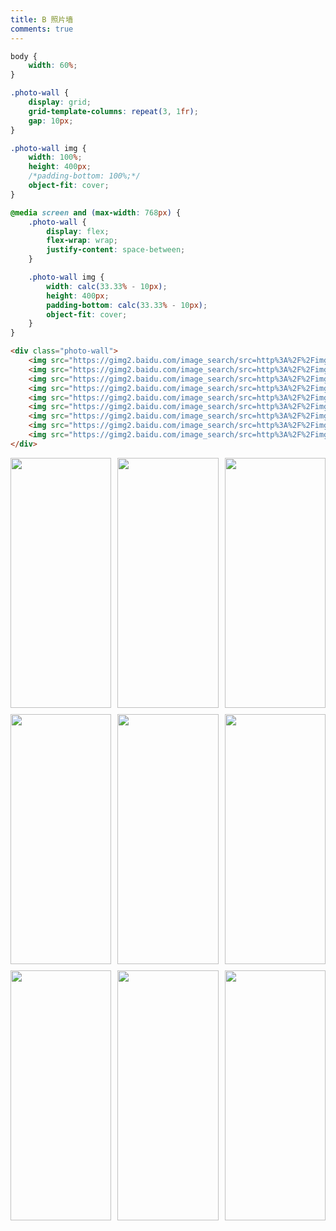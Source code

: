 ```yaml
---
title: B 照片墙
comments: true
---
```


```CSS
body {
    width: 60%;
}

.photo-wall {
    display: grid;
    grid-template-columns: repeat(3, 1fr);
    gap: 10px;
}

.photo-wall img {
    width: 100%;
    height: 400px;
    /*padding-bottom: 100%;*/
    object-fit: cover;
}

@media screen and (max-width: 768px) {
    .photo-wall {
        display: flex;
        flex-wrap: wrap;
        justify-content: space-between;
    }

    .photo-wall img {
        width: calc(33.33% - 10px);
        height: 400px;
        padding-bottom: calc(33.33% - 10px);
        object-fit: cover;
    }
}
```







```html
<div class="photo-wall">
    <img src="https://gimg2.baidu.com/image_search/src=http%3A%2F%2Fimg3.doubanio.com%2Fview%2Fgroup_topic%2Fraw%2Fpublic%2Fp106878681.jpg&refer=http%3A%2F%2Fimg3.doubanio.com&app=2002&size=f9999,10000&q=a80&n=0&g=0n&fmt=auto?sec=1671271180&t=13308088bbee45f06884269b6fea239b">
    <img src="https://gimg2.baidu.com/image_search/src=http%3A%2F%2Fimg3.doubanio.com%2Fview%2Fgroup_topic%2Fraw%2Fpublic%2Fp106878681.jpg&refer=http%3A%2F%2Fimg3.doubanio.com&app=2002&size=f9999,10000&q=a80&n=0&g=0n&fmt=auto?sec=1671271180&t=13308088bbee45f06884269b6fea239b">
    <img src="https://gimg2.baidu.com/image_search/src=http%3A%2F%2Fimg3.doubanio.com%2Fview%2Fgroup_topic%2Fraw%2Fpublic%2Fp106878681.jpg&refer=http%3A%2F%2Fimg3.doubanio.com&app=2002&size=f9999,10000&q=a80&n=0&g=0n&fmt=auto?sec=1671271180&t=13308088bbee45f06884269b6fea239b">
    <img src="https://gimg2.baidu.com/image_search/src=http%3A%2F%2Fimg3.doubanio.com%2Fview%2Fgroup_topic%2Fraw%2Fpublic%2Fp106878681.jpg&refer=http%3A%2F%2Fimg3.doubanio.com&app=2002&size=f9999,10000&q=a80&n=0&g=0n&fmt=auto?sec=1671271180&t=13308088bbee45f06884269b6fea239b">
    <img src="https://gimg2.baidu.com/image_search/src=http%3A%2F%2Fimg3.doubanio.com%2Fview%2Fgroup_topic%2Fraw%2Fpublic%2Fp106878681.jpg&refer=http%3A%2F%2Fimg3.doubanio.com&app=2002&size=f9999,10000&q=a80&n=0&g=0n&fmt=auto?sec=1671271180&t=13308088bbee45f06884269b6fea239b">
    <img src="https://gimg2.baidu.com/image_search/src=http%3A%2F%2Fimg3.doubanio.com%2Fview%2Fgroup_topic%2Fraw%2Fpublic%2Fp106878681.jpg&refer=http%3A%2F%2Fimg3.doubanio.com&app=2002&size=f9999,10000&q=a80&n=0&g=0n&fmt=auto?sec=1671271180&t=13308088bbee45f06884269b6fea239b">
    <img src="https://gimg2.baidu.com/image_search/src=http%3A%2F%2Fimg3.doubanio.com%2Fview%2Fgroup_topic%2Fraw%2Fpublic%2Fp106878681.jpg&refer=http%3A%2F%2Fimg3.doubanio.com&app=2002&size=f9999,10000&q=a80&n=0&g=0n&fmt=auto?sec=1671271180&t=13308088bbee45f06884269b6fea239b">
    <img src="https://gimg2.baidu.com/image_search/src=http%3A%2F%2Fimg3.doubanio.com%2Fview%2Fgroup_topic%2Fraw%2Fpublic%2Fp106878681.jpg&refer=http%3A%2F%2Fimg3.doubanio.com&app=2002&size=f9999,10000&q=a80&n=0&g=0n&fmt=auto?sec=1671271180&t=13308088bbee45f06884269b6fea239b">
    <img src="https://gimg2.baidu.com/image_search/src=http%3A%2F%2Fimg3.doubanio.com%2Fview%2Fgroup_topic%2Fraw%2Fpublic%2Fp106878681.jpg&refer=http%3A%2F%2Fimg3.doubanio.com&app=2002&size=f9999,10000&q=a80&n=0&g=0n&fmt=auto?sec=1671271180&t=13308088bbee45f06884269b6fea239b">
</div>
```

<style>

.photo-wall {
display: grid;
grid-template-columns: repeat(3, 1fr);
gap: 10px;
}

.photo-wall img {
width: 100%;
height: 400px;
/*padding-bottom: 100%;*/
object-fit: cover;
}

@media screen and (max-width: 768px) {
.photo-wall {
display: flex;
flex-wrap: wrap;
justify-content: space-between;
}

.photo-wall img {
width: calc(33.33% - 10px);
height: 400px;
padding-bottom: calc(33.33% - 10px);
object-fit: cover;
}
}
</style>

<div class="photo-wall">
    <img src="https://gimg2.baidu.com/image_search/src=http%3A%2F%2Fimg3.doubanio.com%2Fview%2Fgroup_topic%2Fraw%2Fpublic%2Fp106878681.jpg&refer=http%3A%2F%2Fimg3.doubanio.com&app=2002&size=f9999,10000&q=a80&n=0&g=0n&fmt=auto?sec=1671271180&t=13308088bbee45f06884269b6fea239b">
    <img src="https://gimg2.baidu.com/image_search/src=http%3A%2F%2Fimg3.doubanio.com%2Fview%2Fgroup_topic%2Fraw%2Fpublic%2Fp106878681.jpg&refer=http%3A%2F%2Fimg3.doubanio.com&app=2002&size=f9999,10000&q=a80&n=0&g=0n&fmt=auto?sec=1671271180&t=13308088bbee45f06884269b6fea239b">
    <img src="https://gimg2.baidu.com/image_search/src=http%3A%2F%2Fimg3.doubanio.com%2Fview%2Fgroup_topic%2Fraw%2Fpublic%2Fp106878681.jpg&refer=http%3A%2F%2Fimg3.doubanio.com&app=2002&size=f9999,10000&q=a80&n=0&g=0n&fmt=auto?sec=1671271180&t=13308088bbee45f06884269b6fea239b">
    <img src="https://gimg2.baidu.com/image_search/src=http%3A%2F%2Fimg3.doubanio.com%2Fview%2Fgroup_topic%2Fraw%2Fpublic%2Fp106878681.jpg&refer=http%3A%2F%2Fimg3.doubanio.com&app=2002&size=f9999,10000&q=a80&n=0&g=0n&fmt=auto?sec=1671271180&t=13308088bbee45f06884269b6fea239b">
    <img src="https://gimg2.baidu.com/image_search/src=http%3A%2F%2Fimg3.doubanio.com%2Fview%2Fgroup_topic%2Fraw%2Fpublic%2Fp106878681.jpg&refer=http%3A%2F%2Fimg3.doubanio.com&app=2002&size=f9999,10000&q=a80&n=0&g=0n&fmt=auto?sec=1671271180&t=13308088bbee45f06884269b6fea239b">
    <img src="https://gimg2.baidu.com/image_search/src=http%3A%2F%2Fimg3.doubanio.com%2Fview%2Fgroup_topic%2Fraw%2Fpublic%2Fp106878681.jpg&refer=http%3A%2F%2Fimg3.doubanio.com&app=2002&size=f9999,10000&q=a80&n=0&g=0n&fmt=auto?sec=1671271180&t=13308088bbee45f06884269b6fea239b">
    <img src="https://gimg2.baidu.com/image_search/src=http%3A%2F%2Fimg3.doubanio.com%2Fview%2Fgroup_topic%2Fraw%2Fpublic%2Fp106878681.jpg&refer=http%3A%2F%2Fimg3.doubanio.com&app=2002&size=f9999,10000&q=a80&n=0&g=0n&fmt=auto?sec=1671271180&t=13308088bbee45f06884269b6fea239b">
    <img src="https://gimg2.baidu.com/image_search/src=http%3A%2F%2Fimg3.doubanio.com%2Fview%2Fgroup_topic%2Fraw%2Fpublic%2Fp106878681.jpg&refer=http%3A%2F%2Fimg3.doubanio.com&app=2002&size=f9999,10000&q=a80&n=0&g=0n&fmt=auto?sec=1671271180&t=13308088bbee45f06884269b6fea239b">
    <img src="https://gimg2.baidu.com/image_search/src=http%3A%2F%2Fimg3.doubanio.com%2Fview%2Fgroup_topic%2Fraw%2Fpublic%2Fp106878681.jpg&refer=http%3A%2F%2Fimg3.doubanio.com&app=2002&size=f9999,10000&q=a80&n=0&g=0n&fmt=auto?sec=1671271180&t=13308088bbee45f06884269b6fea239b">
</div>